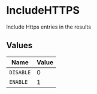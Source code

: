 # IncludeHTTPS

Include Https entries in the results


## Values

| Name      | Value     |
| --------- | --------- |
| `DISABLE` | 0         |
| `ENABLE`  | 1         |